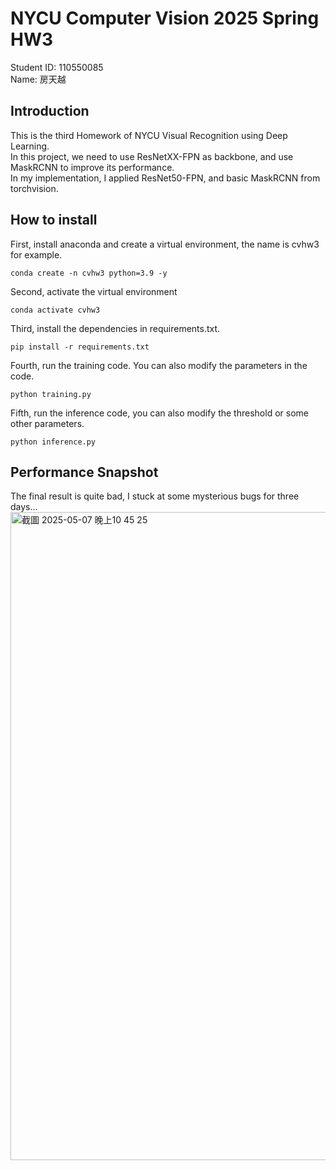 # NYCU Computer Vision 2025 Spring HW3  
Student ID: 110550085  
Name: 房天越  
## Introduction
This is the third Homework of NYCU Visual Recognition using Deep Learning.  
In this project, we need to use ResNetXX-FPN as backbone, and use MaskRCNN to improve its performance.  
In my implementation, I applied ResNet50-FPN, and basic MaskRCNN from torchvision.  
## How to install  
First, install anaconda and create a virtual environment, the name is cvhw3 for example.  
```
conda create -n cvhw3 python=3.9 -y
```
Second, activate the virtual environment  
```
conda activate cvhw3
```
Third, install the dependencies in requirements.txt.  
```
pip install -r requirements.txt
```
Fourth, run the training code. You can also modify the parameters in the code.  
```
python training.py
```
Fifth, run the inference code, you can also modify the threshold or some other parameters.  
```
python inference.py
```
## Performance Snapshot
The final result is quite bad, I stuck at some mysterious bugs for three days...
<img width="1037" alt="截圖 2025-05-07 晚上10 45 25" src="https://github.com/user-attachments/assets/66c37772-e24f-4ee5-b651-e9d4ae9ee04a" />


